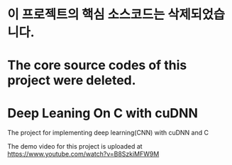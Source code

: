 # 이 프로젝트의 핵심 소스코드는 삭제되었습니다.
# The core source codes of this project were deleted.

# Deep Leaning On C with cuDNN
The project for implementing deep learning(CNN) with cuDNN and C

The demo video for this project is uploaded at https://www.youtube.com/watch?v=B8SzkiMFW9M
